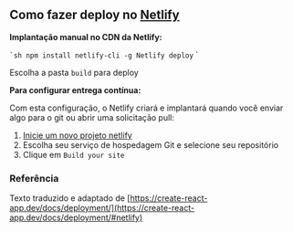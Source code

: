 ## Como fazer deploy no [Netlify](https://www.netlify.com/)

**Implantação manual no CDN da Netlify:**

`` `sh
npm install netlify-cli -g
Netlify deploy
`` `

Escolha a pasta `build` para deploy

**Para configurar entrega contínua:**

Com esta configuração, o Netlify criará e implantará quando você enviar algo para o git ou abrir uma solicitação pull:

1. [Inicie um novo projeto netlify](https://app.netlify.com/signup)
2. Escolha seu serviço de hospedagem Git e selecione seu repositório
3. Clique em `Build your site`

### Referência

Texto traduzido e adaptado de [https://create-react-app.dev/docs/deployment/](https://create-react-app.dev/docs/deployment/#netlify)
